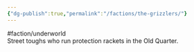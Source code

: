 ```yaml
---
{"dg-publish":true,"permalink":"/factions/the-grizzlers/"}
---
```


#faction/underworld  
Street toughs who run protection rackets in the Old Quarter.